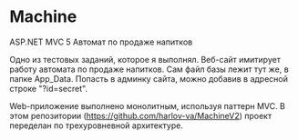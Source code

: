 # Machine
ASP.NET MVC 5 Автомат по продаже напитков

Одно из тестовых заданий, которое я выполнял. Веб-сайт имитирует работу автомата по продаже напитков. Сам файл базы лежит тут же, в папке App_Data. Попасть в админку сайта, можно добавив в адресной строке "?id=secret". 

Web-приложение выполнено монолитным, используя паттерн MVC. В этом репозитории (https://github.com/harlov-va/MachineV2) проект переделан по трехуровневной архитектуре.
